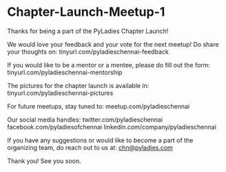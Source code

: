 # Chapter-Launch-Meetup-1

Thanks for being a part of the PyLadies Chapter Launch!

We would love your feedback and your vote for the next meetup! Do share your thoughts on:
tinyurl.com/pyladieschennai-feedback

If you would like to be a mentor or a mentee, please do fill out the form: 
tinyurl.com/pyladieschennai-mentorship

The pictures for the chapter launch is available in: 
tinyurl.com/pyladieschennai-pictures

For future meetups, stay tuned to: 
meetup.com/pyladieschennai

Our social media handles:
twitter.com/pyladieschennai
facebook.com/pyladiesofchennai
linkedin.com/company/pyladieschennai

If you have any suggestions or would like to become a part of the organizing team, do reach out to us at:
chn@pyladies.com

Thank you! See you soon.
